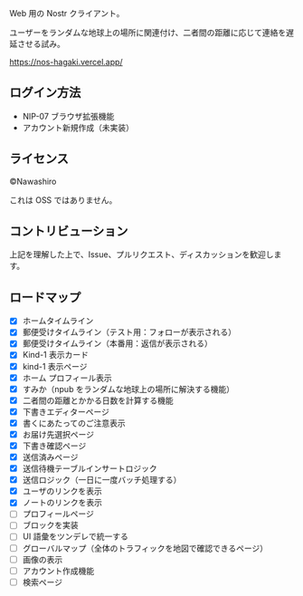 Web 用の Nostr クライアント。

ユーザーをランダムな地球上の場所に関連付け、二者間の距離に応じて連絡を遅延させる試み。

https://nos-hagaki.vercel.app/

## ログイン方法

- NIP-07 ブラウザ拡張機能
- アカウント新規作成（未実装）

## ライセンス

©Nawashiro

これは OSS ではありません。

## コントリビューション

上記を理解した上で、Issue、プルリクエスト、ディスカッションを歓迎します。

## ロードマップ

- [x] ホームタイムライン
- [x] 郵便受けタイムライン（テスト用：フォローが表示される）
- [x] 郵便受けタイムライン（本番用：返信が表示される）
- [x] Kind-1 表示カード
- [x] kind-1 表示ページ
- [x] ホーム プロフィール表示
- [x] すみか（npub をランダムな地球上の場所に解決する機能）
- [x] 二者間の距離とかかる日数を計算する機能
- [x] 下書きエディターページ
- [x] 書くにあたってのご注意表示
- [x] お届け先選択ページ
- [x] 下書き確認ページ
- [x] 送信済みページ
- [x] 送信待機テーブルインサートロジック
- [x] 送信ロジック（一日に一度バッチ処理する）
- [x] ユーザのリンクを表示
- [x] ノートのリンクを表示
- [ ] プロフィールページ
- [ ] ブロックを実装
- [ ] UI 語彙をツンデレで統一する
- [ ] グローバルマップ（全体のトラフィックを地図で確認できるページ）
- [ ] 画像の表示
- [ ] アカウント作成機能
- [ ] 検索ページ
